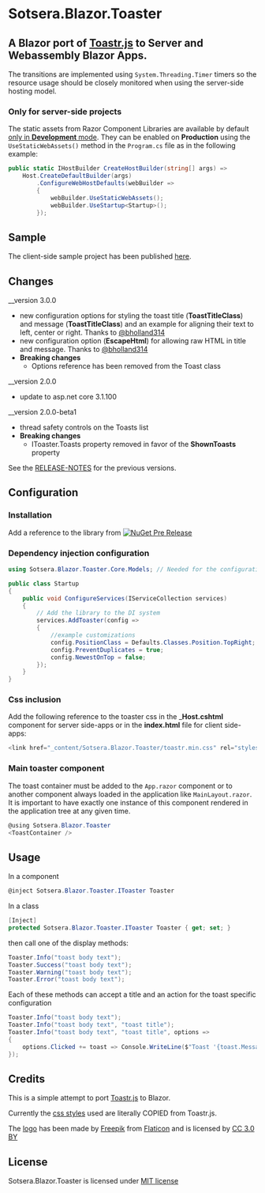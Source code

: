 # Sotsera.Blazor.Toaster

## A Blazor port of [Toastr.js](https://github.com/CodeSeven/toastr/) to Server and Webassembly Blazor Apps.

The transitions are implemented using `System.Threading.Timer` timers so the resource usage should be closely monitored when using the server-side hosting model.

### Only for __server-side__ projects
The static assets from Razor Component Libraries are available by default [only in __Development__ mode](https://github.com/aspnet/AspNetCore/issues/13190#issuecomment-522066404). They can be enabled on __Production__  using the `UseStaticWebAssets()` method in the `Program.cs` file as in the following example:

```c#
public static IHostBuilder CreateHostBuilder(string[] args) =>
	Host.CreateDefaultBuilder(args)
		.ConfigureWebHostDefaults(webBuilder =>
		{
			webBuilder.UseStaticWebAssets();
			webBuilder.UseStartup<Startup>();
		});
```

## Sample
The client-side sample project has been published [here](https://blazor-toaster.sotsera.com/).

## Changes

__version 3.0.0
- new configuration options for styling the toast title (__ToastTitleClass__) and message (__ToastTitleClass__) and an example for aligning their text to left, center or right. Thanks to [@bholland314](https://github.com/bholland314)
- new configuration option (__EscapeHtml__) for allowing raw HTML in title and message. Thanks to [@bholland314](https://github.com/bholland314)
- __Breaking changes__
    - Options reference has been removed from the Toast class

__version 2.0.0
- update to asp.net core 3.1.100

__version 2.0.0-beta1
- thread safety controls on the Toasts list
- __Breaking changes__
    - IToaster.Toasts property removed in favor of the __ShownToasts__ property

See the [RELEASE-NOTES](https://github.com/sotsera/sotsera.blazor.toaster/blob/master/RELEASE-NOTES.md) for the previous versions.

## Configuration

### Installation

Add a reference to the library from [![NuGet Pre Release](https://img.shields.io/nuget/vpre/Sotsera.Blazor.Toaster.svg)](https://www.nuget.org/packages/Sotsera.Blazor.Toaster/)



### Dependency injection configuration

```c#
using Sotsera.Blazor.Toaster.Core.Models; // Needed for the configuration objects

public class Startup
{
    public void ConfigureServices(IServiceCollection services)
    {
        // Add the library to the DI system
        services.AddToaster(config =>
        {
            //example customizations
            config.PositionClass = Defaults.Classes.Position.TopRight;
            config.PreventDuplicates = true;
            config.NewestOnTop = false;
        });
    }
}
```

### Css inclusion

Add the following reference to the toaster css in the ___Host.cshtml__ component for server side-apps or in the __index.html__ file for client side-apps:

```c#
<link href="_content/Sotsera.Blazor.Toaster/toastr.min.css" rel="stylesheet" />
```

### Main toaster component 

The toast container must be added to the `App.razor` component or to another component always loaded in the application like `MainLayout.razor`. It is important to have exactly one instance of this component rendered in the application tree at any given time.

```c#
@using Sotsera.Blazor.Toaster
<ToastContainer />
```

## Usage

In a component

```c#
@inject Sotsera.Blazor.Toaster.IToaster Toaster
```

In a class

```c#
[Inject] 
protected Sotsera.Blazor.Toaster.IToaster Toaster { get; set; }
```

then call one of the display methods:

```c#
Toaster.Info("toast body text");
Toaster.Success("toast body text");
Toaster.Warning("toast body text");
Toaster.Error("toast body text");
```

Each of these methods can accept a title and an action for the toast specific configuration

```c#
Toaster.Info("toast body text");
Toaster.Info("toast body text", "toast title");
Toaster.Info("toast body text", "toast title", options =>
{
    options.Clicked += toast => Console.WriteLine($"Toast '{toast.Message}' Clicked!");
});
```

## Credits

This is a simple attempt to port [Toastr.js](https://github.com/CodeSeven/toastr/) to Blazor.

Currently the [css styles](https://github.com/CodeSeven/toastr/blob/50092cc604850a16c985520b63df184d3e0b4086/build/toastr.min.css) used are literally COPIED from Toastr.js.

The [logo](https://www.flaticon.com/free-icon/breakfast_1381870) has been made by [Freepik](https://www.freepik.com/) from [Flaticon](https://www.flaticon.com/) and is licensed by [CC 3.0 BY](http://creativecommons.org/licenses/by/3.0/)


## License

Sotsera.Blazor.Toaster is licensed under [MIT license](http://www.opensource.org/licenses/mit-license.php)

